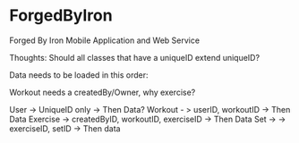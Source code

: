 # ForgedByIron
Forged By Iron Mobile Application and Web Service

Thoughts:
Should all classes that have a uniqueID extend uniqueID?


Data needs to be loaded in this order:

Workout needs a createdBy/Owner, why exercise?

User -> UniqueID only -> Then Data?
Workout - > userID, workoutID -> Then Data
Exercise -> createdByID, workoutID, exerciseID -> Then Data
Set -> -> exerciseID, setID -> Then data